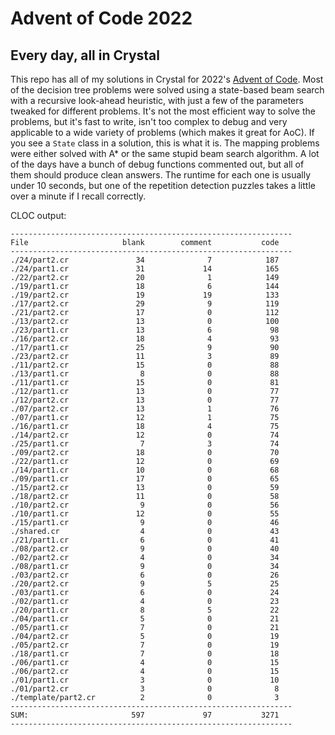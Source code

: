 # Advent of Code 2022

## Every day, all in Crystal

This repo has all of my solutions in Crystal for 2022's [Advent of Code](https://adventofcode.com/2022).
Most of the decision tree problems were solved using a state-based beam search with 
a recursive look-ahead heuristic, with just a few of the parameters tweaked for different problems.
It's not the most efficient way to solve the problems, but it's fast to write, isn't too complex to debug
and very applicable to a wide variety of problems (which makes it great for AoC). 
If you see a `State` class in a solution, this is what it is. The mapping problems were either solved
with A* or the same stupid beam search algorithm. A lot of the days have a bunch of debug functions
commented out, but all of them should produce clean answers. The runtime for each one is usually under
10 seconds, but one of the repetition detection puzzles takes a little over a minute if I recall correctly.

CLOC output:
```
---------------------------------------------------------------
File                     blank        comment           code
---------------------------------------------------------------
./24/part2.cr               34              7            187
./24/part1.cr               31             14            165
./22/part2.cr               20              1            149
./19/part1.cr               18              6            144
./19/part2.cr               19             19            133
./17/part2.cr               29              9            119
./21/part2.cr               17              0            112
./13/part2.cr               13              0            100
./23/part1.cr               13              6             98
./16/part2.cr               18              4             93
./17/part1.cr               25              9             90
./23/part2.cr               11              3             89
./11/part2.cr               15              0             88
./13/part1.cr                8              0             88
./11/part1.cr               15              0             81
./12/part1.cr               13              0             77
./12/part2.cr               13              0             77
./07/part2.cr               13              1             76
./07/part1.cr               12              1             75
./16/part1.cr               18              4             75
./14/part2.cr               12              0             74
./25/part1.cr                7              3             74
./09/part2.cr               18              0             70
./22/part1.cr               12              0             69
./14/part1.cr               10              0             68
./09/part1.cr               17              0             65
./15/part2.cr               13              0             59
./18/part2.cr               11              0             58
./10/part2.cr                9              0             56
./10/part1.cr               12              0             55
./15/part1.cr                9              0             46
./shared.cr                  4              0             43
./21/part1.cr                6              0             41
./08/part2.cr                9              0             40
./02/part2.cr                4              0             34
./08/part1.cr                9              0             34
./03/part2.cr                6              0             26
./20/part2.cr                9              5             25
./03/part1.cr                6              0             24
./02/part1.cr                4              0             23
./20/part1.cr                8              5             22
./04/part1.cr                5              0             21
./05/part1.cr                7              0             21
./04/part2.cr                5              0             19
./05/part2.cr                7              0             19
./18/part1.cr                7              0             18
./06/part1.cr                4              0             15
./06/part2.cr                4              0             15
./01/part1.cr                3              0             10
./01/part2.cr                3              0              8
./template/part2.cr          2              0              3
---------------------------------------------------------------
SUM:                       597             97           3271
---------------------------------------------------------------
```
